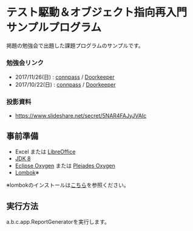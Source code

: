 # テスト駆動＆オブジェクト指向再入門 サンプルプログラム

掲題の勉強会で出題した課題プログラムのサンプルです。

### 勉強会リンク

* 2017/11/26(日) : [connpass](https://sitoolkit.connpass.com/event/71626) / [Doorkeeper](https://sitoolkit.doorkeeper.jp/events/67015)
* 2017/10/22(日) : [connpass](https://sitoolkit.connpass.com/event/68422/) / [Doorkeeper](https://sitoolkit.doorkeeper.jp/events/65784)

### 投影資料

* https://www.slideshare.net/secret/5NAR4FAJyJVAIc

## 事前準備

* Excel または [LibreOffice](https://ja.libreoffice.org/download/libreoffice-fresh/)
* [JDK 8](http://www.oracle.com/technetwork/java/javase/downloads/jdk8-downloads-2133151.html)
* [Eclipse Oxygen](https://www.eclipse.org/downloads/) または [Pleiades Oxygen](http://mergedoc.osdn.jp/index.html#/pleiades_distros4.7.html)
* [Lombok](https://projectlombok.org/download)※

※lombokのインストールは[こちら](https://projectlombok.org/setup/eclipse)を参照ください。


## 実行方法

a.b.c.app.ReportGeneratorを実行します。
